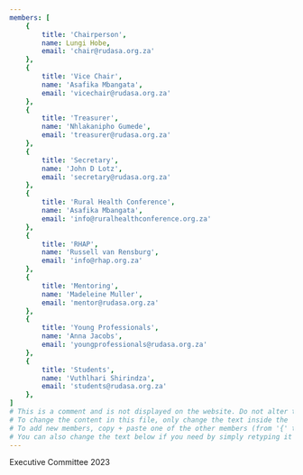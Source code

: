 ```yaml
---
members: [
    {
        title: 'Chairperson',
        name: Lungi Hobe,
        email: 'chair@rudasa.org.za'
    },
    {
        title: 'Vice Chair',
        name: 'Asafika Mbangata',
        email: 'vicechair@rudasa.org.za'
    },
    {
        title: 'Treasurer',
        name: 'Nhlakanipho Gumede',
        email: 'treasurer@rudasa.org.za'
    },
    {
        title: 'Secretary',
        name: 'John D Lotz',
        email: 'secretary@rudasa.org.za'
    },
    {
        title: 'Rural Health Conference',
        name: 'Asafika Mbangata',
        email: 'info@ruralhealthconference.org.za'
    },
    {
        title: 'RHAP',
        name: 'Russell van Rensburg',
        email: 'info@rhap.org.za'
    },
    {
        title: 'Mentoring',
        name: 'Madeleine Muller',
        email: 'mentor@rudasa.org.za'
    },
    {
        title: 'Young Professionals',
        name: 'Anna Jacobs',
        email: 'youngprofessionals@rudasa.org.za'
    },
    {
        title: 'Students',
        name: 'Vuthlhari Shirindza',
        email: 'students@rudasa.org.za'
    },
]
# This is a comment and is not displayed on the website. Do not alter this text between hashes (#). 
# To change the content in this file, only change the text inside the ''. 
# To add new members, copy + paste one of the other members (from '{' to '},' ) and change the text inside the ''. 
# You can also change the text below if you need by simply retyping it as normal (like you would in any text/word document).
---
```


Executive Committee 2023
